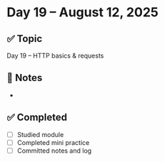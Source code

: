# Day 19 – August 12, 2025

## ✅ Topic
Day 19 – HTTP basics & requests

## 📝 Notes
- 

## ✅ Completed
- [ ] Studied module
- [ ] Completed mini practice
- [ ] Committed notes and log
